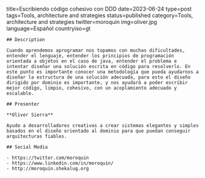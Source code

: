title=Escribiendo código cohesivo con DDD
date=2023-06-24
type=post
tags=Tools, architecture and strategies
status=published
category=Tools, architecture and strategies
twitter=moroquin
img=oliver.jpg
language=Español
countryiso=gt
~~~~~~
## Description

Cuando aprendemos aprogramar nos topamos con muchas dificultades, entender el lenguaje, entender los principios de programación orientada a objetos en el caso de java, entender el problema e intentar diseñar una solución escrita en código para resolverlo. En este punto es importante conocer una metodología que pueda ayudarnos a diseñar la estructura de una solución adecuada, para esto el diseño dirigido por dominio es importante, y nos ayudará a poder escribir mejor código, limpio, cohesivo, con un acoplamiento adecuado y escalable.

## Presenter

**Oliver Sierra**

Ayudo a desarrolladores creativos a crear sistemas elegantes y simples basados en el diseño orientado al dominio para que puedan conseguir arquitecturas fiables.

## Social Media

- https://twitter.com/moroquin
- https://www.linkedin.com/in/moroquin/
- http://moroquin.shekalug.org
